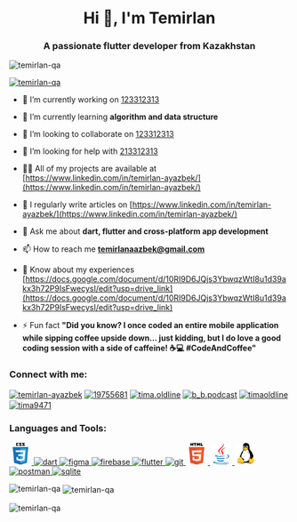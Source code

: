<h1 align="center">Hi 👋, I'm Temirlan</h1>
<h3 align="center">A passionate flutter developer from Kazakhstan</h3>

<p align="left"> <img src="https://komarev.com/ghpvc/?username=temirlan-qa&label=Profile%20views&color=0e75b6&style=flat" alt="temirlan-qa" /> </p>

<p align="left"> <a href="https://github.com/ryo-ma/github-profile-trophy"><img src="https://github-profile-trophy.vercel.app/?username=temirlan-qa" alt="temirlan-qa" /></a> </p>

- 🔭 I’m currently working on [123312313](https://github.com/Temirlan-qa/mugalim2.0)

- 🌱 I’m currently learning **algorithm and data structure**

- 👯 I’m looking to collaborate on [123312313](https://github.com/Temirlan-qa/mugalim2.0)

- 🤝 I’m looking for help with [213312313](https://github.com/Temirlan-qa/mugalim2.0)

- 👨‍💻 All of my projects are available at [https://www.linkedin.com/in/temirlan-ayazbek/](https://www.linkedin.com/in/temirlan-ayazbek/)

- 📝 I regularly write articles on [https://www.linkedin.com/in/temirlan-ayazbek/](https://www.linkedin.com/in/temirlan-ayazbek/)

- 💬 Ask me about **dart, flutter and cross-platform app development**

- 📫 How to reach me **temirlanaazbek@gmail.com**

- 📄 Know about my experiences [https://docs.google.com/document/d/10RI9D6JQjs3YbwqzWtI8u1d39akx3h72P9IsFwecysI/edit?usp=drive_link](https://docs.google.com/document/d/10RI9D6JQjs3YbwqzWtI8u1d39akx3h72P9IsFwecysI/edit?usp=drive_link)

- ⚡ Fun fact **"Did you know? I once coded an entire mobile application while sipping coffee upside down... just kidding, but I do love a good coding session with a side of caffeine! ☕💻 #CodeAndCoffee"**

<h3 align="left">Connect with me:</h3>
<p align="left">
<a href="https://linkedin.com/in/temirlan-ayazbek" target="blank"><img align="center" src="https://raw.githubusercontent.com/rahuldkjain/github-profile-readme-generator/master/src/images/icons/Social/linked-in-alt.svg" alt="temirlan-ayazbek" height="30" width="40" /></a>
<a href="https://stackoverflow.com/users/19755681" target="blank"><img align="center" src="https://raw.githubusercontent.com/rahuldkjain/github-profile-readme-generator/master/src/images/icons/Social/stack-overflow.svg" alt="19755681" height="30" width="40" /></a>
<a href="https://instagram.com/tima.oldline" target="blank"><img align="center" src="https://raw.githubusercontent.com/rahuldkjain/github-profile-readme-generator/master/src/images/icons/Social/instagram.svg" alt="tima.oldline" height="30" width="40" /></a>
<a href="https://www.youtube.com/c/b_b.podcast" target="blank"><img align="center" src="https://raw.githubusercontent.com/rahuldkjain/github-profile-readme-generator/master/src/images/icons/Social/youtube.svg" alt="b_b.podcast" height="30" width="40" /></a>
<a href="https://www.leetcode.com/timaoldline" target="blank"><img align="center" src="https://raw.githubusercontent.com/rahuldkjain/github-profile-readme-generator/master/src/images/icons/Social/leet-code.svg" alt="timaoldline" height="30" width="40" /></a>
<a href="https://discord.gg/tima9471" target="blank"><img align="center" src="https://raw.githubusercontent.com/rahuldkjain/github-profile-readme-generator/master/src/images/icons/Social/discord.svg" alt="tima9471" height="30" width="40" /></a>
</p>

<h3 align="left">Languages and Tools:</h3>
<p align="left"> <a href="https://www.w3schools.com/css/" target="_blank" rel="noreferrer"> <img src="https://raw.githubusercontent.com/devicons/devicon/master/icons/css3/css3-original-wordmark.svg" alt="css3" width="40" height="40"/> </a> <a href="https://dart.dev" target="_blank" rel="noreferrer"> <img src="https://www.vectorlogo.zone/logos/dartlang/dartlang-icon.svg" alt="dart" width="40" height="40"/> </a> <a href="https://www.figma.com/" target="_blank" rel="noreferrer"> <img src="https://www.vectorlogo.zone/logos/figma/figma-icon.svg" alt="figma" width="40" height="40"/> </a> <a href="https://firebase.google.com/" target="_blank" rel="noreferrer"> <img src="https://www.vectorlogo.zone/logos/firebase/firebase-icon.svg" alt="firebase" width="40" height="40"/> </a> <a href="https://flutter.dev" target="_blank" rel="noreferrer"> <img src="https://www.vectorlogo.zone/logos/flutterio/flutterio-icon.svg" alt="flutter" width="40" height="40"/> </a> <a href="https://git-scm.com/" target="_blank" rel="noreferrer"> <img src="https://www.vectorlogo.zone/logos/git-scm/git-scm-icon.svg" alt="git" width="40" height="40"/> </a> <a href="https://www.w3.org/html/" target="_blank" rel="noreferrer"> <img src="https://raw.githubusercontent.com/devicons/devicon/master/icons/html5/html5-original-wordmark.svg" alt="html5" width="40" height="40"/> </a> <a href="https://www.java.com" target="_blank" rel="noreferrer"> <img src="https://raw.githubusercontent.com/devicons/devicon/master/icons/java/java-original.svg" alt="java" width="40" height="40"/> </a> <a href="https://www.linux.org/" target="_blank" rel="noreferrer"> <img src="https://raw.githubusercontent.com/devicons/devicon/master/icons/linux/linux-original.svg" alt="linux" width="40" height="40"/> </a> <a href="https://postman.com" target="_blank" rel="noreferrer"> <img src="https://www.vectorlogo.zone/logos/getpostman/getpostman-icon.svg" alt="postman" width="40" height="40"/> </a> <a href="https://www.sqlite.org/" target="_blank" rel="noreferrer"> <img src="https://www.vectorlogo.zone/logos/sqlite/sqlite-icon.svg" alt="sqlite" width="40" height="40"/> </a> </p>

<p><img align="left" src="https://github-readme-stats.vercel.app/api/top-langs?username=temirlan-qa&show_icons=true&locale=en&layout=compact" alt="temirlan-qa" /></p>

<p>&nbsp;<img align="center" src="https://github-readme-stats.vercel.app/api?username=temirlan-qa&show_icons=true&locale=en" alt="temirlan-qa" /></p>

<p><img align="center" src="https://github-readme-streak-stats.herokuapp.com/?user=temirlan-qa&" alt="temirlan-qa" /></p>

